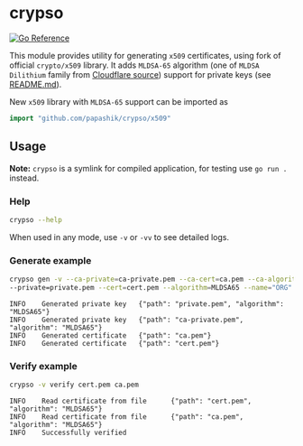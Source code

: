 # crypso
[![Go Reference](https://pkg.go.dev/badge/pkg/go/dev/github.com/papashik/crypso.svg)](https://pkg.go.dev/github.com/papashik/crypso)

This module provides utility for generating `x509` certificates, using fork of official `crypto/x509` library. It adds `MLDSA-65` algorithm (one of `MLDSA Dilithium` family from [Cloudflare source](github.com/cloudflare/circl/sign/mldsa/mldsa65)) support for private keys (see [README.md](x509/README.md)).

New `x509` library with `MLDSA-65` support can be imported as
```go
import "github.com/papashik/crypso/x509"
```

## Usage
**Note:** `crypso` is a symlink for compiled application, for testing use `go run .` instead.
### Help
```bash
crypso --help
```

When used in any mode, use `-v` or `-vv` to see detailed logs.

### Generate example
```bash
crypso gen -v --ca-private=ca-private.pem --ca-cert=ca.pem --ca-algorithm=MLDSA65 --ca-name=CA_ORG --ca-start="2025-01-01" \
--private=private.pem --cert=cert.pem --algorithm=MLDSA65 --name="ORG" --start="2025-01-01" --hosts=localhost,1.1.1.1
```

```
INFO    Generated private key   {"path": "private.pem", "algorithm": "MLDSA65"}
INFO    Generated private key   {"path": "ca-private.pem", "algorithm": "MLDSA65"}
INFO    Generated certificate   {"path": "ca.pem"}
INFO    Generated certificate   {"path": "cert.pem"}
```
### Verify example
```bash
crypso -v verify cert.pem ca.pem
```
```
INFO    Read certificate from file      {"path": "cert.pem", "algorithm": "MLDSA65"}
INFO    Read certificate from file      {"path": "ca.pem", "algorithm": "MLDSA65"}
INFO    Successfully verified
```